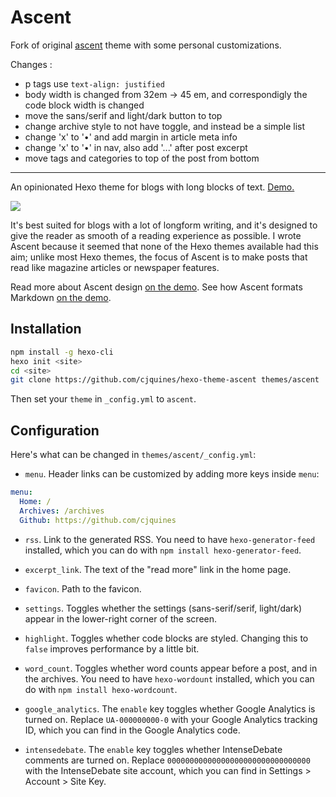 # Ascent

Fork of original [ascent](https://github.com/cjquines/hexo-theme-ascent) theme with some personal customizations.

Changes :

- p tags use `text-align: justified`
- body width is changed from 32em -> 45 em, and correspondigly the code block width is changed
- move the sans/serif and light/dark button to top
- change archive style to not have toggle, and instead be a simple list
- change 'x' to '•' and add margin in article meta info
- change 'x' to '•' in nav, also add '...' after post excerpt
- move tags and categories to top of the post from bottom



---

An opinionated Hexo theme for blogs with long blocks of text. [Demo.](https://cjquines.github.io/hexo-theme-ascent/)

[![](sample.png)](https://cjquines.github.io/hexo-theme-ascent/)

It's best suited for blogs with a lot of longform writing, and it's designed to give the reader as smooth of a reading experience as possible. I wrote Ascent because it seemed that none of the Hexo themes available had this aim; unlike most Hexo themes, the focus of Ascent is to make posts that read like magazine articles or newspaper features.

Read more about Ascent design [on the demo](https://cjquines.github.io/hexo-theme-ascent/2020/05/18/Ascent/). See how Ascent formats Markdown [on the demo](https://cjquines.github.io/hexo-theme-ascent/2020/05/18/Demo/).

## Installation

```bash
npm install -g hexo-cli
hexo init <site>
cd <site>
git clone https://github.com/cjquines/hexo-theme-ascent themes/ascent
```

Then set your `theme` in `_config.yml` to `ascent`.

## Configuration

Here's what can be changed in `themes/ascent/_config.yml`:

* `menu`. Header links can be customized by adding more keys inside `menu`:

```yaml
menu:
  Home: /
  Archives: /archives
  Github: https://github.com/cjquines
```

* `rss`. Link to the generated RSS. You need to have `hexo-generator-feed` installed, which you can do with `npm install hexo-generator-feed`.

* `excerpt_link`. The text of the "read more" link in the home page.

* `favicon`. Path to the favicon.

* `settings`. Toggles whether the settings (sans-serif/serif, light/dark) appear in the lower-right corner of the screen.

* `highlight`. Toggles whether code blocks are styled. Changing this to `false` improves performance by a little bit.

* `word_count`. Toggles whether word counts appear before a post, and in the archives. You need to have `hexo-wordount` installed, which you can do with `npm install hexo-wordcount`.

* `google_analytics`. The `enable` key toggles whether Google Analytics is turned on. Replace `UA-000000000-0` with your Google Analytics tracking ID, which you can find in the Google Analytics code.

* `intensedebate`. The `enable` key toggles whether IntenseDebate comments are turned on. Replace `00000000000000000000000000000000` with the IntenseDebate site account, which you can find in Settings > Account > Site Key.
